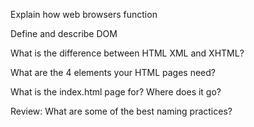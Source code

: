 Explain how web browsers function

Define and describe DOM

What is the difference between HTML XML and XHTML? 

What are the 4 elements your HTML pages need? 

What is the index.html page for? Where does it go? 

Review: What are some of the best naming practices?
